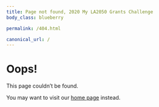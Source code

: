 ```yaml
---
title: Page not found, 2020 My LA2050 Grants Challenge
body_class: blueberry

permalink: /404.html

canonical_url: /
---
```


# Oops!

<div class="introduction" markdown="1">
This page couldn’t be found.

You may want to visit our [home page](/) instead.
</div>
